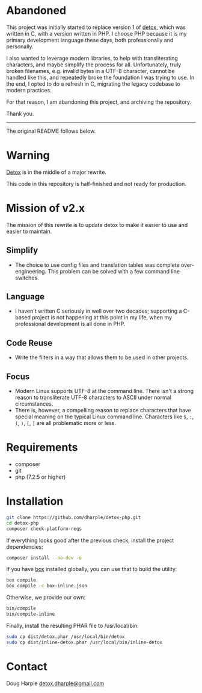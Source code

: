# Abandoned

This project was initially started to replace version 1 of [detox], which was
written in C, with a version written in PHP.  I choose PHP because it is my
primary development language these days, both professionally and personally.

I also wanted to leverage modern libraries, to help with transliterating
characters, and maybe simplify the process for all.  Unfortunately, truly
broken filenames, e.g. invalid bytes in a UTF-8 character, cannot be handled
like this, and repeatedly broke the foundation I was trying to use.  In the
end, I opted to do a refresh in C, migrating the legacy codebase to modern
practices.

For that reason, I am abandoning this project, and archiving the repository.

Thank you.

---

The original README follows below.

# Warning

[Detox] is in the middle of a major rewrite.

This code in this repository is half-finished and not ready for production.

# Mission of v2.x

The mission of this rewrite is to update detox to make it easier to use and
easier to maintain.

## Simplify
- The choice to use config files and translation tables was complete
  over-engineering.  This problem can be solved with a few command line
  switches.

## Language
- I haven't written C seriously in well over two decades; supporting a C-based
  project is not happening at this point in my life, when my professional
  development is all done in PHP.

## Code Reuse
- Write the filters in a way that allows them to be used in other projects.

## Focus
- Modern Linux supports UTF-8 at the command line.  There isn't a strong reason
  to transliterate UTF-8 characters to ASCII under normal circumstances.
- There is, however, a compelling reason to replace characters that have
  special meaning on the typical Linux command line.  Characters like `$`, `:`,
  `(`, `)`, `[`, `]` are all problematic more or less.

# Requirements

* composer
* git
* php (7.2.5 or higher)

# Installation

```bash
git clone https://github.com/dharple/detox-php.git
cd detox-php
composer check-platform-reqs
```

If everything looks good after the previous check, install the project
dependencies:

```bash
composer install --no-dev -o
```

If you have [box] installed globally, you can use that to build the utility:

```bash
box compile
box compile -c box-inline.json
```

Otherwise, we provide our own:

```bash
bin/compile
bin/compile-inline
```

Finally, install the resulting PHAR file to /usr/local/bin:

```bash
sudo cp dist/detox.phar /usr/local/bin/detox
sudo cp dist/inline-detox.phar /usr/local/bin/inline-detox
```


# Contact

Doug Harple <detox.dharple@gmail.com>

[Detox]: https://github.com/dharple/detox
[detox]: https://github.com/dharple/detox
[box]: https://github.com/box-project/box
